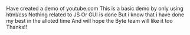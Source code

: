 Have created a demo of youtube.com
This is a basic demo by only using html/css
Nothing related to JS Or GUI is done 
But i know that i have done my best in the alloted time 
And will hope the Byte team will like it too
Thanks!!
